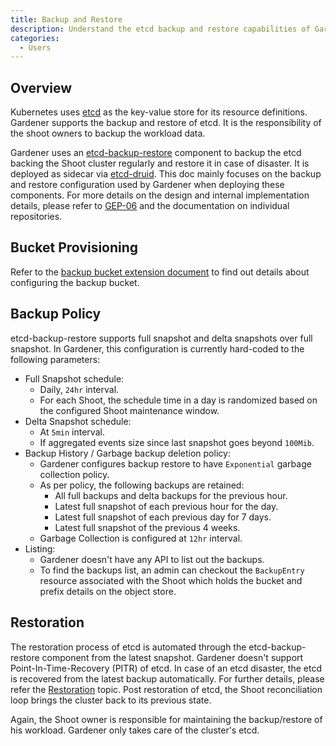 ```yaml
---
title: Backup and Restore
description: Understand the etcd backup and restore capabilities of Gardener
categories:
  - Users
---
```


## Overview

Kubernetes uses [etcd](https://etcd.io/) as the key-value store for its resource definitions. Gardener supports the backup and restore of etcd. It is the responsibility of the shoot owners to backup the workload data.

Gardener uses an [etcd-backup-restore](https://github.com/gardener/etcd-backup-restore) component to backup the etcd backing the Shoot cluster regularly and restore it in case of disaster. It is deployed as sidecar via [etcd-druid](https://github.com/gardener/etcd-druid). This doc mainly focuses on the backup and restore configuration used by Gardener when deploying these components. For more details on the design and internal implementation details, please refer to [GEP-06](../proposals/06-etcd-druid.md) and the documentation on individual repositories.

## Bucket Provisioning
Refer to the [backup bucket extension document](../extensions/extension-resources/backupbucket.md) to find out details about configuring the backup bucket.

## Backup Policy
etcd-backup-restore supports full snapshot and delta snapshots over full snapshot. In Gardener, this configuration is currently hard-coded to the following parameters:

- Full Snapshot schedule:
    - Daily, `24hr` interval.
    - For each Shoot, the schedule time in a day is randomized based on the configured Shoot maintenance window.
- Delta Snapshot schedule:
    - At `5min` interval.
    - If aggregated events size since last snapshot goes beyond `100Mib`.
- Backup History / Garbage backup deletion policy:
    - Gardener configures backup restore to have `Exponential` garbage collection policy.
    - As per policy, the following backups are retained:
      - All full backups and delta backups for the previous hour.
      - Latest full snapshot of each previous hour for the day.
      - Latest full snapshot of each previous day for 7 days.
      - Latest full snapshot of the previous 4 weeks.
    - Garbage Collection is configured at `12hr` interval.
- Listing:
    - Gardener doesn't have any API to list out the backups.
    - To find the backups list, an admin can checkout the `BackupEntry` resource associated with the Shoot which holds the bucket and prefix details on the object store.

## Restoration
The restoration process of etcd is automated through the etcd-backup-restore component from the latest snapshot. Gardener doesn't support Point-In-Time-Recovery (PITR) of etcd. In case of an etcd disaster, the etcd is recovered from the latest backup automatically. For further details, please refer the [Restoration](https://github.com/gardener/etcd-backup-restore/blob/master/docs/proposals/restoration.md) topic. Post restoration of etcd, the Shoot reconciliation loop brings the cluster back to its previous state.

Again, the Shoot owner is responsible for maintaining the backup/restore of his workload. Gardener only takes care of the cluster's etcd.